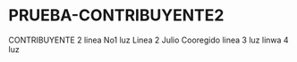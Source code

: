 # PRUEBA-CONTRIBUYENTE2
CONTRIBUYENTE 2
linea No1 luz
Linea 2 Julio Cooregido
linea 3 luz
linwa 4 luz
